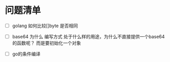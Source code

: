 # 问题清单

- [ ] golang 如何比较[]byte 是否相同

- [ ] base64 为什么 编写方式 处于什么样的用途，为什么不直接提供一个base64 的函数呢？ 而是要初始化一个对象

- [ ] go的条件编译
